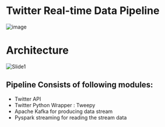 # Twitter Real-time Data Pipeline

![image](https://user-images.githubusercontent.com/73434008/174433559-4d7a1026-333d-4631-baab-5b729664e775.png)

# Architecture


![Slide1](https://user-images.githubusercontent.com/73434008/174433633-f1e926fa-6b4c-4a4f-ab35-5a995c035654.JPG)




## Pipeline Consists of following modules:

- Twitter API
- Twitter Python Wrapper : Tweepy
- Apache Kafka for producing data stream
- Pyspark streaming for reading the stream data



